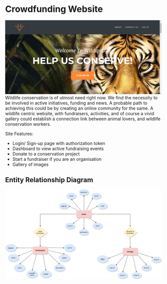 # Crowdfunding Website
![Cover](cover.png)
Wildlife conservation is of utmost need right now. We find the necessity to be involved in active initiatives, funding and news. A probable path to achieving this could be by creating an online community for the same. A wildlife centric website, with fundraisers, activities, and of course a vivid gallery could establish a connection link between animal lovers, and wildlife conservation workers.

Site Features:
- Login/ Sign-up page with authorization token
- Dashboard to view active fundraising events
- Donate to a conservation project
- Start a fundraiser if you are an organisation
- Gallery of images

## Entity Relationship Diagram
![ERdiag](er-diag.png)
